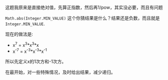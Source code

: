 这题我原来是直接绝对值，先算正指数，然后再1/pow，其实没必要，而且有问题

`Math.abs(Integer.MIN_VALUE)` 这个你猜结果是什么？结果还是负数，而且就是`Integer.MIN_VALUE`.

现在的做法是:
- x<sup>7</sup> = x<sup>3</sup>*x<sup>3</sup>*x
- x<sup>-7</sup> = x<sup>-3</sup>*x<sup>-3</sup>*x<sup>-1</sup>

所以先定义x的1次方和-1次方。

在最开始，对一些特殊情况，及时给出结果，减少递归。
